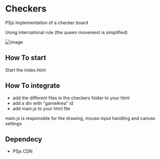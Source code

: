 # Checkers
P5js Implementation of a checker board

Using international rule (the queen movement is simplified)

![image](https://user-images.githubusercontent.com/23726572/136606646-ea02d0eb-490e-45de-9a63-c222d98a843d.png)

## How To start
Start the index.html
## How To integrate
- add the different files in the checkers folder to your html
- add a div with "gameArea" id
- add main.js to your html file

main.js is responsible for the drawing, mouse input handling and canvas settings
 
## Dependecy
- P5js CDN
